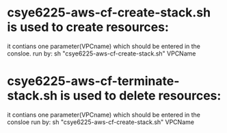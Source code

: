 # csye6225-aws-cf-create-stack.sh is used to create resources: 
  it contians one parameter(VPCname) which should be entered in the consloe. 
  run by: sh "csye6225-aws-cf-create-stack.sh" VPCName
# csye6225-aws-cf-terminate-stack.sh is used to delete resources: 
  it contians one parameter(VPCname) which should be entered in the consloe
  run by: sh "csye6225-aws-cf-create-stack.sh" VPCName        
